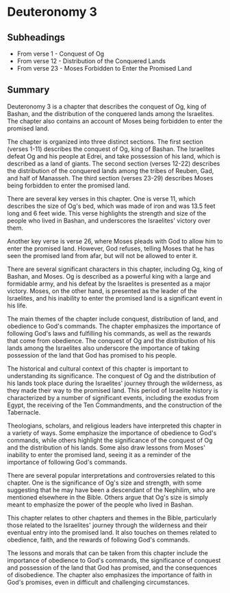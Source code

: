 # Deuteronomy 3

## Subheadings

* From verse 1 - Conquest of Og
* From verse 12 - Distribution of the Conquered Lands
* From verse 23 - Moses Forbidden to Enter the Promised Land

## Summary

Deuteronomy 3 is a chapter that describes the conquest of Og, king of Bashan, and the distribution of the conquered lands among the Israelites. The chapter also contains an account of Moses being forbidden to enter the promised land.

The chapter is organized into three distinct sections. The first section (verses 1-11) describes the conquest of Og, king of Bashan. The Israelites defeat Og and his people at Edrei, and take possession of his land, which is described as a land of giants. The second section (verses 12-22) describes the distribution of the conquered lands among the tribes of Reuben, Gad, and half of Manasseh. The third section (verses 23-29) describes Moses being forbidden to enter the promised land.

There are several key verses in this chapter. One is verse 11, which describes the size of Og's bed, which was made of iron and was 13.5 feet long and 6 feet wide. This verse highlights the strength and size of the people who lived in Bashan, and underscores the Israelites' victory over them.

Another key verse is verse 26, where Moses pleads with God to allow him to enter the promised land. However, God refuses, telling Moses that he has seen the promised land from afar, but will not be allowed to enter it.

There are several significant characters in this chapter, including Og, king of Bashan, and Moses. Og is described as a powerful king with a large and formidable army, and his defeat by the Israelites is presented as a major victory. Moses, on the other hand, is presented as the leader of the Israelites, and his inability to enter the promised land is a significant event in his life.

The main themes of the chapter include conquest, distribution of land, and obedience to God's commands. The chapter emphasizes the importance of following God's laws and fulfilling his commands, as well as the rewards that come from obedience. The conquest of Og and the distribution of his lands among the Israelites also underscore the importance of taking possession of the land that God has promised to his people.

The historical and cultural context of this chapter is important to understanding its significance. The conquest of Og and the distribution of his lands took place during the Israelites' journey through the wilderness, as they made their way to the promised land. This period of Israelite history is characterized by a number of significant events, including the exodus from Egypt, the receiving of the Ten Commandments, and the construction of the Tabernacle.

Theologians, scholars, and religious leaders have interpreted this chapter in a variety of ways. Some emphasize the importance of obedience to God's commands, while others highlight the significance of the conquest of Og and the distribution of his lands. Some also draw lessons from Moses' inability to enter the promised land, seeing it as a reminder of the importance of following God's commands.

There are several popular interpretations and controversies related to this chapter. One is the significance of Og's size and strength, with some suggesting that he may have been a descendant of the Nephilim, who are mentioned elsewhere in the Bible. Others argue that Og's size is simply meant to emphasize the power of the people who lived in Bashan.

This chapter relates to other chapters and themes in the Bible, particularly those related to the Israelites' journey through the wilderness and their eventual entry into the promised land. It also touches on themes related to obedience, faith, and the rewards of following God's commands.

The lessons and morals that can be taken from this chapter include the importance of obedience to God's commands, the significance of conquest and possession of the land that God has promised, and the consequences of disobedience. The chapter also emphasizes the importance of faith in God's promises, even in difficult and challenging circumstances.
